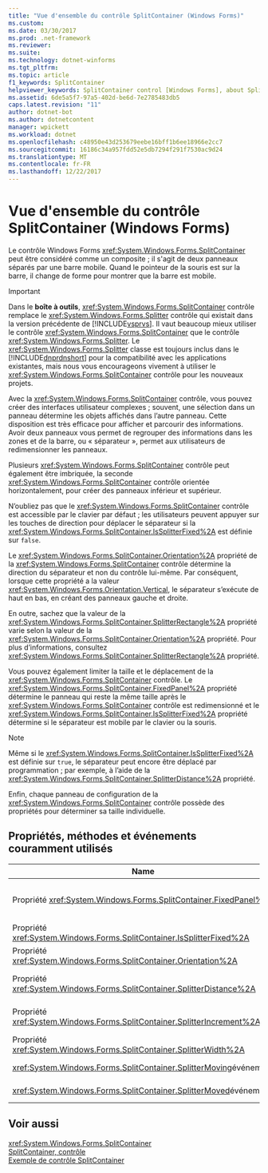 ```yaml
---
title: "Vue d'ensemble du contrôle SplitContainer (Windows Forms)"
ms.custom: 
ms.date: 03/30/2017
ms.prod: .net-framework
ms.reviewer: 
ms.suite: 
ms.technology: dotnet-winforms
ms.tgt_pltfrm: 
ms.topic: article
f1_keywords: SplitContainer
helpviewer_keywords: SplitContainer control [Windows Forms], about SplitContainer control
ms.assetid: 6de5a5f7-97a5-402d-be6d-7e2785483db5
caps.latest.revision: "11"
author: dotnet-bot
ms.author: dotnetcontent
manager: wpickett
ms.workload: dotnet
ms.openlocfilehash: c48950e43d253679eebe16bff1b6ee18966e2cc7
ms.sourcegitcommit: 16186c34a957fdd52e5db7294f291f7530ac9d24
ms.translationtype: MT
ms.contentlocale: fr-FR
ms.lasthandoff: 12/22/2017
---
```

# <a name="splitcontainer-control-overview-windows-forms"></a>Vue d'ensemble du contrôle SplitContainer (Windows Forms)
Le contrôle Windows Forms <xref:System.Windows.Forms.SplitContainer> peut être considéré comme un composite ; il s'agit de deux panneaux séparés par une barre mobile. Quand le pointeur de la souris est sur la barre, il change de forme pour montrer que la barre est mobile.  
  
> [!IMPORTANT]
>  Dans le **boîte à outils**, <xref:System.Windows.Forms.SplitContainer> contrôle remplace le <xref:System.Windows.Forms.Splitter> contrôle qui existait dans la version précédente de [!INCLUDE[vsprvs](../../../../includes/vsprvs-md.md)]. Il vaut beaucoup mieux utiliser le contrôle <xref:System.Windows.Forms.SplitContainer> que le contrôle <xref:System.Windows.Forms.Splitter>. Le <xref:System.Windows.Forms.Splitter> classe est toujours inclus dans le [!INCLUDE[dnprdnshort](../../../../includes/dnprdnshort-md.md)] pour la compatibilité avec les applications existantes, mais nous vous encourageons vivement à utiliser le <xref:System.Windows.Forms.SplitContainer> contrôle pour les nouveaux projets.  
  
 Avec la <xref:System.Windows.Forms.SplitContainer> contrôle, vous pouvez créer des interfaces utilisateur complexes ; souvent, une sélection dans un panneau détermine les objets affichés dans l’autre panneau. Cette disposition est très efficace pour afficher et parcourir des informations. Avoir deux panneaux vous permet de regrouper des informations dans les zones et de la barre, ou « séparateur », permet aux utilisateurs de redimensionner les panneaux.  
  
 Plusieurs <xref:System.Windows.Forms.SplitContainer> contrôle peut également être imbriquée, la seconde <xref:System.Windows.Forms.SplitContainer> contrôle orientée horizontalement, pour créer des panneaux inférieur et supérieur.  
  
 N’oubliez pas que le <xref:System.Windows.Forms.SplitContainer> contrôle est accessible par le clavier par défaut ; les utilisateurs peuvent appuyer sur les touches de direction pour déplacer le séparateur si la <xref:System.Windows.Forms.SplitContainer.IsSplitterFixed%2A> est définie sur `false`.  
  
 Le <xref:System.Windows.Forms.SplitContainer.Orientation%2A> propriété de la <xref:System.Windows.Forms.SplitContainer> contrôle détermine la direction du séparateur et non du contrôle lui-même. Par conséquent, lorsque cette propriété a la valeur <xref:System.Windows.Forms.Orientation.Vertical>, le séparateur s’exécute de haut en bas, en créant des panneaux gauche et droite.  
  
 En outre, sachez que la valeur de la <xref:System.Windows.Forms.SplitContainer.SplitterRectangle%2A> propriété varie selon la valeur de la <xref:System.Windows.Forms.SplitContainer.Orientation%2A> propriété. Pour plus d’informations, consultez <xref:System.Windows.Forms.SplitContainer.SplitterRectangle%2A> propriété.  
  
 Vous pouvez également limiter la taille et le déplacement de la <xref:System.Windows.Forms.SplitContainer> contrôle. Le <xref:System.Windows.Forms.SplitContainer.FixedPanel%2A> propriété détermine le panneau qui reste la même taille après le <xref:System.Windows.Forms.SplitContainer> contrôle est redimensionné et le <xref:System.Windows.Forms.SplitContainer.IsSplitterFixed%2A> propriété détermine si le séparateur est mobile par le clavier ou la souris.  
  
> [!NOTE]
>  Même si le <xref:System.Windows.Forms.SplitContainer.IsSplitterFixed%2A> est définie sur `true`, le séparateur peut encore être déplacé par programmation ; par exemple, à l’aide de la <xref:System.Windows.Forms.SplitContainer.SplitterDistance%2A> propriété.  
  
 Enfin, chaque panneau de configuration de la <xref:System.Windows.Forms.SplitContainer> contrôle possède des propriétés pour déterminer sa taille individuelle.  
  
## <a name="commonly-used-properties-methods-and-events"></a>Propriétés, méthodes et événements couramment utilisés  
  
|Name|Description|  
|----------|-----------------|  
|Propriété <xref:System.Windows.Forms.SplitContainer.FixedPanel%2A>|Détermine le panneau qui reste la même taille après le <xref:System.Windows.Forms.SplitContainer> contrôle est redimensionné.|  
|Propriété <xref:System.Windows.Forms.SplitContainer.IsSplitterFixed%2A>|Détermine si le séparateur peut être déplacé avec la souris ou du clavier.|  
|Propriété <xref:System.Windows.Forms.SplitContainer.Orientation%2A>|Détermine si le séparateur est disposé verticalement ou horizontalement.|  
|Propriété <xref:System.Windows.Forms.SplitContainer.SplitterDistance%2A>|Détermine la distance en pixels du bord gauche ou supérieur à la barre de fractionnement mobile.|  
|Propriété <xref:System.Windows.Forms.SplitContainer.SplitterIncrement%2A>|Détermine la distance minimale, en pixels, que le séparateur peut être déplacé par l’utilisateur.|  
|Propriété <xref:System.Windows.Forms.SplitContainer.SplitterWidth%2A>|Détermine l’épaisseur, en pixels, du séparateur.|  
|<xref:System.Windows.Forms.SplitContainer.SplitterMoving>événement|Se produit lorsque le séparateur est en mouvement.|  
|<xref:System.Windows.Forms.SplitContainer.SplitterMoved>événement|Se produit lorsque le séparateur a été déplacé.|  
  
## <a name="see-also"></a>Voir aussi  
 <xref:System.Windows.Forms.SplitContainer>  
 [SplitContainer, contrôle](../../../../docs/framework/winforms/controls/splitcontainer-control-windows-forms.md)  
 [Exemple de contrôle SplitContainer](http://msdn.microsoft.com/en-us/9015fad0-7108-4d85-a83a-a72d038c4f65)
